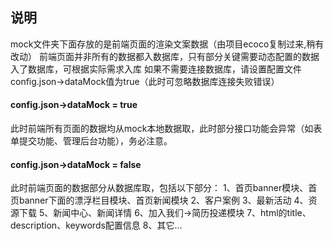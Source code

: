## 说明
mock文件夹下面存放的是前端页面的渲染文案数据（由项目ecoco复制过来,稍有改动）
前端页面并非所有的数据都入数据库，只有部分关键需要动态配置的数据入了数据库，可根据实际需求入库
如果不需要连接数据库，请设置配置文件config.json->dataMock值为true（此时可忽略数据库连接失败错误）

####  config.json->dataMock = true
此时前端所有页面的数据均从mock本地数据取，此时部分接口功能会异常（如表单提交功能、管理后台功能），务必注意。

#### config.json->dataMock = false
此时前端页面的数据部分从数据库取，包括以下部分：
1、首页banner模块、首页banner下面的漂浮栏目模块、首页新闻模块
2、客户案例
3、最新活动
4、资源下载
5、新闻中心、新闻详情
6、加入我们->简历投递模块
7、html的title、description、keywords配置信息
8、其它...
